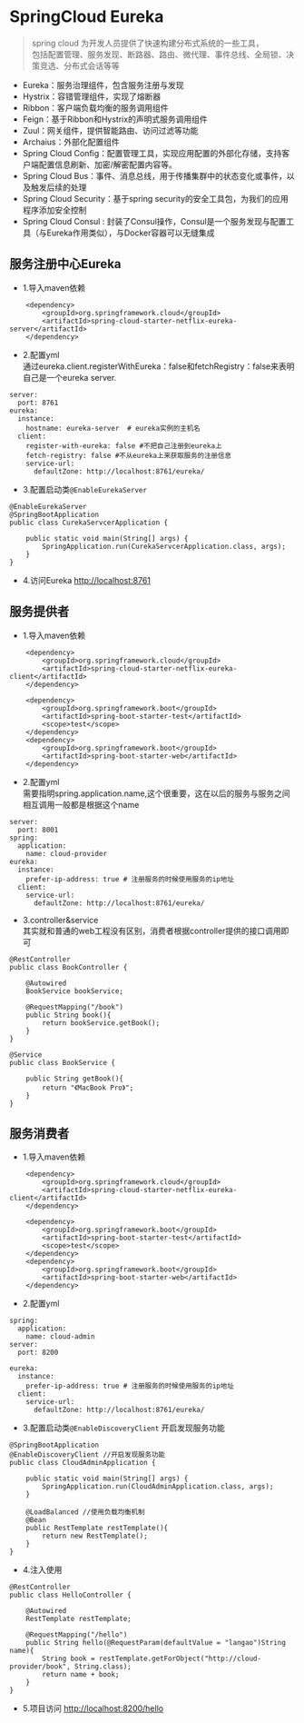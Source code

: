 # SpringCloud Eureka
> spring cloud 为开发人员提供了快速构建分布式系统的一些工具，  
包括配置管理、服务发现、断路器、路由、微代理、事件总线、全局锁、决策竞选、分布式会话等等
* Eureka：服务治理组件，包含服务注册与发现  
* Hystrix：容错管理组件，实现了熔断器  
* Ribbon：客户端负载均衡的服务调用组件  
* Feign：基于Ribbon和Hystrix的声明式服务调用组件  
* Zuul：网关组件，提供智能路由、访问过滤等功能  
* Archaius：外部化配置组件  
* Spring Cloud Config：配置管理工具，实现应用配置的外部化存储，支持客户端配置信息刷新、加密/解密配置内容等。  
* Spring Cloud Bus：事件、消息总线，用于传播集群中的状态变化或事件，以及触发后续的处理  
* Spring Cloud Security：基于spring security的安全工具包，为我们的应用程序添加安全控制  
* Spring Cloud Consul : 封装了Consul操作，Consul是一个服务发现与配置工具（与Eureka作用类似），与Docker容器可以无缝集成  

## 服务注册中心Eureka
* 1.导入maven依赖
```
    <dependency>
        <groupId>org.springframework.cloud</groupId>
        <artifactId>spring-cloud-starter-netflix-eureka-server</artifactId>
    </dependency>
```

* 2.配置yml  
通过eureka.client.registerWithEureka：false和fetchRegistry：false来表明自己是一个eureka server.
```
server:
  port: 8761
eureka:
  instance:
    hostname: eureka-server  # eureka实例的主机名
  client:
    register-with-eureka: false #不把自己注册到eureka上
    fetch-registry: false #不从eureka上来获取服务的注册信息
    service-url:
      defaultZone: http://localhost:8761/eureka/
```

* 3.配置启动类`@EnableEurekaServer`
```
@EnableEurekaServer
@SpringBootApplication
public class CurekaServcerApplication {

    public static void main(String[] args) {
        SpringApplication.run(CurekaServcerApplication.class, args);
    }
}
```

* 4.访问Eureka [http://localhost:8761](http://localhost:8761)

## 服务提供者
* 1.导入maven依赖
```
    <dependency>
        <groupId>org.springframework.cloud</groupId>
        <artifactId>spring-cloud-starter-netflix-eureka-client</artifactId>
    </dependency>

    <dependency>
        <groupId>org.springframework.boot</groupId>
        <artifactId>spring-boot-starter-test</artifactId>
        <scope>test</scope>
    </dependency>
    <dependency>
        <groupId>org.springframework.boot</groupId>
        <artifactId>spring-boot-starter-web</artifactId>
    </dependency>
```

* 2.配置yml  
需要指明spring.application.name,这个很重要，这在以后的服务与服务之间相互调用一般都是根据这个name
```
server:
  port: 8001
spring:
  application:
    name: cloud-provider
eureka:
  instance:
    prefer-ip-address: true # 注册服务的时候使用服务的ip地址
  client:
    service-url:
      defaultZone: http://localhost:8761/eureka/
```

* 3.controller&service    
其实就和普通的web工程没有区别，消费者根据controller提供的接口调用即可
```
@RestController
public class BookController {

    @Autowired
    BookService bookService;

    @RequestMapping("/book")
    public String book(){
        return bookService.getBook();
    }
}

@Service
public class BookService {

    public String getBook(){
        return "《MacBook Pro》";
    }
}
```

## 服务消费者
* 1.导入maven依赖
```
    <dependency>
        <groupId>org.springframework.cloud</groupId>
        <artifactId>spring-cloud-starter-netflix-eureka-client</artifactId>
    </dependency>

    <dependency>
        <groupId>org.springframework.boot</groupId>
        <artifactId>spring-boot-starter-test</artifactId>
        <scope>test</scope>
    </dependency>
    <dependency>
        <groupId>org.springframework.boot</groupId>
        <artifactId>spring-boot-starter-web</artifactId>
    </dependency>
```

* 2.配置yml
```
spring:
  application:
    name: cloud-admin
server:
  port: 8200

eureka:
  instance:
    prefer-ip-address: true # 注册服务的时候使用服务的ip地址
  client:
    service-url:
      defaultZone: http://localhost:8761/eureka/
```

* 3.配置启动类`@EnableDiscoveryClient` 开启发现服务功能  
```
@SpringBootApplication
@EnableDiscoveryClient //开启发现服务功能
public class CloudAdminApplication {

    public static void main(String[] args) {
        SpringApplication.run(CloudAdminApplication.class, args);
    }

    @LoadBalanced //使用负载均衡机制
    @Bean
    public RestTemplate restTemplate(){
        return new RestTemplate();
    }
}
```

* 4.注入使用
```
@RestController
public class HelloController {

    @Autowired
    RestTemplate restTemplate;

    @RequestMapping("/hello")
    public String hello(@RequestParam(defaultValue = "langao")String name){
        String book = restTemplate.getForObject("http://cloud-provider/book", String.class);
        return name + book;
    }
}
```

* 5.项目访问 [http://localhost:8200/hello](http://localhost:8200/hello)
